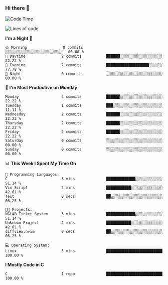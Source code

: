 ### Hi there 👋

<!--START_SECTION:waka-->
![Code Time](http://img.shields.io/badge/Code%20Time-4%20hrs%2037%20mins-blue)

![Lines of code](https://img.shields.io/badge/From%20Hello%20World%20I%27ve%20Written-90%20lines%20of%20code-blue)

**I'm a Night 🦉** 

```text
🌞 Morning                0 commits           ░░░░░░░░░░░░░░░░░░░░░░░░░   00.00 % 
🌆 Daytime                2 commits           ██████░░░░░░░░░░░░░░░░░░░   22.22 % 
🌃 Evening                7 commits           ███████████████████░░░░░░   77.78 % 
🌙 Night                  0 commits           ░░░░░░░░░░░░░░░░░░░░░░░░░   00.00 % 
```
📅 **I'm Most Productive on Monday** 

```text
Monday                   2 commits           ██████░░░░░░░░░░░░░░░░░░░   22.22 % 
Tuesday                  1 commits           ███░░░░░░░░░░░░░░░░░░░░░░   11.11 % 
Wednesday                2 commits           ██████░░░░░░░░░░░░░░░░░░░   22.22 % 
Thursday                 2 commits           ██████░░░░░░░░░░░░░░░░░░░   22.22 % 
Friday                   2 commits           ██████░░░░░░░░░░░░░░░░░░░   22.22 % 
Saturday                 0 commits           ░░░░░░░░░░░░░░░░░░░░░░░░░   00.00 % 
Sunday                   0 commits           ░░░░░░░░░░░░░░░░░░░░░░░░░   00.00 % 
```


📊 **This Week I Spent My Time On** 

```text
💬 Programming Languages: 
C                        3 mins              █████████████░░░░░░░░░░░░   51.14 % 
Vim Script               2 mins              ███████████░░░░░░░░░░░░░░   42.61 % 
Text                     0 secs              ██░░░░░░░░░░░░░░░░░░░░░░░   06.25 % 

🐱‍💻 Projects: 
NGLAB_Ticket_System      3 mins              █████████████░░░░░░░░░░░░   51.14 % 
Unknown Project          2 mins              ███████████░░░░░░░░░░░░░░   42.61 % 
diffview.nvim            0 secs              ██░░░░░░░░░░░░░░░░░░░░░░░   06.25 % 

💻 Operating System: 
Linux                    5 mins              █████████████████████████   100.00 % 
```

**I Mostly Code in C** 

```text
C                        1 repo              █████████████████████████   100.00 % 
```




<!--END_SECTION:waka-->

<!--
**jamespan880911/jamespan880911** is a ✨ _special_ ✨ repository because its `README.md` (this file) appears on your GitHub profile.

Here are some ideas to get you started:

- 🔭 I’m currently working on ...
- 🌱 I’m currently learning ...
- 👯 I’m looking to collaborate on ...
- 🤔 I’m looking for help with ...
- 💬 Ask me about ...
- 📫 How to reach me: ...
- 😄 Pronouns: ...
- ⚡ Fun fact: ...
-->
